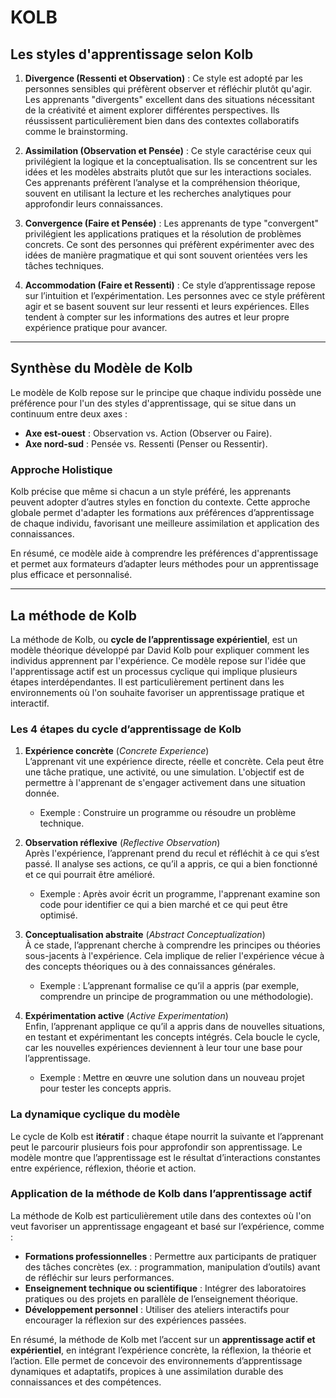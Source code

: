 # KOLB
## Les styles d'apprentissage selon Kolb

1.  **Divergence (Ressenti et Observation)** : Ce style est adopté par les personnes sensibles qui préfèrent observer et réfléchir plutôt qu'agir. Les apprenants "divergents" excellent dans des situations nécessitant de la créativité et aiment explorer différentes perspectives. Ils réussissent particulièrement bien dans des contextes collaboratifs comme le brainstorming.
    
2.  **Assimilation (Observation et Pensée)** : Ce style caractérise ceux qui privilégient la logique et la conceptualisation. Ils se concentrent sur les idées et les modèles abstraits plutôt que sur les interactions sociales. Ces apprenants préfèrent l’analyse et la compréhension théorique, souvent en utilisant la lecture et les recherches analytiques pour approfondir leurs connaissances.
    
3.  **Convergence (Faire et Pensée)** : Les apprenants de type "convergent" privilégient les applications pratiques et la résolution de problèmes concrets. Ce sont des personnes qui préfèrent expérimenter avec des idées de manière pragmatique et qui sont souvent orientées vers les tâches techniques.
    
4.  **Accommodation (Faire et Ressenti)** : Ce style d’apprentissage repose sur l’intuition et l’expérimentation. Les personnes avec ce style préfèrent agir et se basent souvent sur leur ressenti et leurs expériences. Elles tendent à compter sur les informations des autres et leur propre expérience pratique pour avancer.
    
----------
## Synthèse du Modèle de Kolb

Le modèle de Kolb repose sur le principe que chaque individu possède une préférence pour l'un des styles d'apprentissage, qui se situe dans un continuum entre deux axes :

-   **Axe est-ouest** : Observation vs. Action (Observer ou Faire).
-   **Axe nord-sud** : Pensée vs. Ressenti (Penser ou Ressentir).

### Approche Holistique

Kolb précise que même si chacun a un style préféré, les apprenants peuvent adopter d’autres styles en fonction du contexte. Cette approche globale permet d'adapter les formations aux préférences d’apprentissage de chaque individu, favorisant une meilleure assimilation et application des connaissances.

En résumé, ce modèle aide à comprendre les préférences d'apprentissage et permet aux formateurs d’adapter leurs méthodes pour un apprentissage plus efficace et personnalisé.

----------
## La méthode de Kolb

La méthode de Kolb, ou **cycle de l’apprentissage expérientiel**, est un modèle théorique développé par David Kolb pour expliquer comment les individus apprennent par l'expérience. Ce modèle repose sur l'idée que l'apprentissage actif est un processus cyclique qui implique plusieurs étapes interdépendantes. Il est particulièrement pertinent dans les environnements où l'on souhaite favoriser un apprentissage pratique et interactif.

### Les 4 étapes du cycle d’apprentissage de Kolb

1.  **Expérience concrète** (_Concrete Experience_)  
    L’apprenant vit une expérience directe, réelle et concrète. Cela peut être une tâche pratique, une activité, ou une simulation. L'objectif est de permettre à l'apprenant de s'engager activement dans une situation donnée.
    
    -   Exemple : Construire un programme ou résoudre un problème technique.
2.  **Observation réflexive** (_Reflective Observation_)  
    Après l'expérience, l’apprenant prend du recul et réfléchit à ce qui s’est passé. Il analyse ses actions, ce qu’il a appris, ce qui a bien fonctionné et ce qui pourrait être amélioré.
    
    -   Exemple : Après avoir écrit un programme, l'apprenant examine son code pour identifier ce qui a bien marché et ce qui peut être optimisé.
3.  **Conceptualisation abstraite** (_Abstract Conceptualization_)  
    À ce stade, l’apprenant cherche à comprendre les principes ou théories sous-jacents à l'expérience. Cela implique de relier l'expérience vécue à des concepts théoriques ou à des connaissances générales.
    
    -   Exemple : L’apprenant formalise ce qu’il a appris (par exemple, comprendre un principe de programmation ou une méthodologie).
4.  **Expérimentation active** (_Active Experimentation_)  
    Enfin, l’apprenant applique ce qu’il a appris dans de nouvelles situations, en testant et expérimentant les concepts intégrés. Cela boucle le cycle, car les nouvelles expériences deviennent à leur tour une base pour l’apprentissage.
    
    -   Exemple : Mettre en œuvre une solution dans un nouveau projet pour tester les concepts appris.

### La dynamique cyclique du modèle

Le cycle de Kolb est **itératif** : chaque étape nourrit la suivante et l’apprenant peut le parcourir plusieurs fois pour approfondir son apprentissage. Le modèle montre que l’apprentissage est le résultat d’interactions constantes entre expérience, réflexion, théorie et action.

### Application de la méthode de Kolb dans l’apprentissage actif

La méthode de Kolb est particulièrement utile dans des contextes où l'on veut favoriser un apprentissage engageant et basé sur l’expérience, comme :

-   **Formations professionnelles** : Permettre aux participants de pratiquer des tâches concrètes (ex. : programmation, manipulation d’outils) avant de réfléchir sur leurs performances.
-   **Enseignement technique ou scientifique** : Intégrer des laboratoires pratiques ou des projets en parallèle de l’enseignement théorique.
-   **Développement personnel** : Utiliser des ateliers interactifs pour encourager la réflexion sur des expériences passées.

En résumé, la méthode de Kolb met l’accent sur un **apprentissage actif et expérientiel**, en intégrant l’expérience concrète, la réflexion, la théorie et l’action. Elle permet de concevoir des environnements d’apprentissage dynamiques et adaptatifs, propices à une assimilation durable des connaissances et des compétences.
<!--stackedit_data:
eyJoaXN0b3J5IjpbLTEwNDc5MDI4NTEsMzE3ODQ3NTgsLTExND
E1ODM5NTBdfQ==
-->